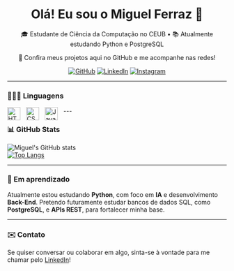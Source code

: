 <h1 align="center">Olá! Eu sou o Miguel Ferraz 👋</h1>
<p align="center">🎓 Estudante de Ciência da Computação no CEUB • 📚 Atualmente estudando Python e PostgreSQL</p>
<p align="center">🔗 Confira meus projetos aqui no GitHub e me acompanhe nas redes! </p>
<p align="center">
<a href="https://github.com/miguellferraz"><img alt="GitHub" src="https://img.shields.io/badge/GitHub-100000?style=for-the-badge&logo=github&logoColor=white"/></a>
<a href="https://www.linkedin.com/in/miguelclferraz/"><img alt="LinkedIn" src="https://img.shields.io/badge/LinkedIn-0A66C2?style=for-the-badge&logo=linkedin&logoColor=white"/></a>
<a href="https://www.instagram.com/_miguelferraz08_/"><img alt="Instagram" src="https://img.shields.io/badge/Instagram-E4405F?style=for-the-badge&logo=instagram&logoColor=white"/></a>
</p>

---

### 👨🏽‍💻 Linguagens
<p>
<img align="left" alt="HTML" title="HTML" width="30px" style="padding-right: 10px;" src="https://cdn.jsdelivr.net/gh/devicons/devicon@latest/icons/html5/html5-original.svg"/>
<img align="left" alt="CSS" title="CSS" width="30px" style="padding-right: 10px;" src="https://cdn.jsdelivr.net/gh/devicons/devicon@latest/icons/css3/css3-original.svg"/>
<img align="left" alt="JavaScript" title="JavaScript" width="30px" style="padding-right: 10px;" src="https://cdn.jsdelivr.net/gh/devicons/devicon@latest/icons/javascript/javascript-original.svg" />
</p>
---

### 📊 GitHub Stats
![Miguel's GitHub stats](https://github-readme-stats.vercel.app/api?username=miguellferraz&show_icons=true&theme=dark&count_private=true&hide_rank=true)
<br>
[![Top Langs](https://github-readme-stats.vercel.app/api/top-langs/?username=miguellferraz&layout=compact&theme=dark)](https://github.com/miguelclferraz/github-readme-stats)

---

### 🧠 Em aprendizado
Atualmente estou estudando **Python**, com foco em **IA** e desenvolvimento **Back-End**. Pretendo futuramente estudar bancos de dados SQL, como **PostgreSQL**, e **APIs REST**, para fortalecer minha base.

---

### ✉️ Contato
Se quiser conversar ou colaborar em algo, sinta-se à vontade para me chamar pelo [LinkedIn](https://www.linkedin.com/in/miguelclferraz/)!
